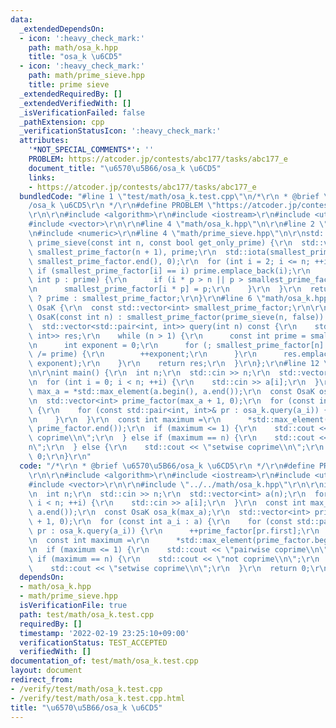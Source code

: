 ```yaml
---
data:
  _extendedDependsOn:
  - icon: ':heavy_check_mark:'
    path: math/osa_k.hpp
    title: "osa_k \u6CD5"
  - icon: ':heavy_check_mark:'
    path: math/prime_sieve.hpp
    title: prime sieve
  _extendedRequiredBy: []
  _extendedVerifiedWith: []
  _isVerificationFailed: false
  _pathExtension: cpp
  _verificationStatusIcon: ':heavy_check_mark:'
  attributes:
    '*NOT_SPECIAL_COMMENTS*': ''
    PROBLEM: https://atcoder.jp/contests/abc177/tasks/abc177_e
    document_title: "\u6570\u5B66/osa_k \u6CD5"
    links:
    - https://atcoder.jp/contests/abc177/tasks/abc177_e
  bundledCode: "#line 1 \"test/math/osa_k.test.cpp\"\n/*\r\n * @brief \u6570\u5B66\
    /osa_k \u6CD5\r\n */\r\n#define PROBLEM \"https://atcoder.jp/contests/abc177/tasks/abc177_e\"\
    \r\n\r\n#include <algorithm>\r\n#include <iostream>\r\n#include <utility>\r\n\
    #include <vector>\r\n\r\n#line 4 \"math/osa_k.hpp\"\n\r\n#line 2 \"math/prime_sieve.hpp\"\
    \n#include <numeric>\r\n#line 4 \"math/prime_sieve.hpp\"\n\r\nstd::vector<int>\
    \ prime_sieve(const int n, const bool get_only_prime) {\r\n  std::vector<int>\
    \ smallest_prime_factor(n + 1), prime;\r\n  std::iota(smallest_prime_factor.begin(),\
    \ smallest_prime_factor.end(), 0);\r\n  for (int i = 2; i <= n; ++i) {\r\n   \
    \ if (smallest_prime_factor[i] == i) prime.emplace_back(i);\r\n    for (const\
    \ int p : prime) {\r\n      if (i * p > n || p > smallest_prime_factor[i]) break;\r\
    \n      smallest_prime_factor[i * p] = p;\r\n    }\r\n  }\r\n  return get_only_prime\
    \ ? prime : smallest_prime_factor;\r\n}\r\n#line 6 \"math/osa_k.hpp\"\n\r\nstruct\
    \ OsaK {\r\n  const std::vector<int> smallest_prime_factor;\r\n\r\n  explicit\
    \ OsaK(const int n) : smallest_prime_factor(prime_sieve(n, false)) {}\r\n\r\n\
    \  std::vector<std::pair<int, int>> query(int n) const {\r\n    std::vector<std::pair<int,\
    \ int>> res;\r\n    while (n > 1) {\r\n      const int prime = smallest_prime_factor[n];\r\
    \n      int exponent = 0;\r\n      for (; smallest_prime_factor[n] == prime; n\
    \ /= prime) {\r\n        ++exponent;\r\n      }\r\n      res.emplace_back(prime,\
    \ exponent);\r\n    }\r\n    return res;\r\n  }\r\n};\r\n#line 12 \"test/math/osa_k.test.cpp\"\
    \n\r\nint main() {\r\n  int n;\r\n  std::cin >> n;\r\n  std::vector<int> a(n);\r\
    \n  for (int i = 0; i < n; ++i) {\r\n    std::cin >> a[i];\r\n  }\r\n  const int\
    \ max_a = *std::max_element(a.begin(), a.end());\r\n  const OsaK osa_k(max_a);\r\
    \n  std::vector<int> prime_factor(max_a + 1, 0);\r\n  for (const int a_i : a)\
    \ {\r\n    for (const std::pair<int, int>& pr : osa_k.query(a_i)) {\r\n      ++prime_factor[pr.first];\r\
    \n    }\r\n  }\r\n  const int maximum =\r\n      *std::max_element(prime_factor.begin(),\
    \ prime_factor.end());\r\n  if (maximum <= 1) {\r\n    std::cout << \"pairwise\
    \ coprime\\n\";\r\n  } else if (maximum == n) {\r\n    std::cout << \"not coprime\\\
    n\";\r\n  } else {\r\n    std::cout << \"setwise coprime\\n\";\r\n  }\r\n  return\
    \ 0;\r\n}\r\n"
  code: "/*\r\n * @brief \u6570\u5B66/osa_k \u6CD5\r\n */\r\n#define PROBLEM \"https://atcoder.jp/contests/abc177/tasks/abc177_e\"\
    \r\n\r\n#include <algorithm>\r\n#include <iostream>\r\n#include <utility>\r\n\
    #include <vector>\r\n\r\n#include \"../../math/osa_k.hpp\"\r\n\r\nint main() {\r\
    \n  int n;\r\n  std::cin >> n;\r\n  std::vector<int> a(n);\r\n  for (int i = 0;\
    \ i < n; ++i) {\r\n    std::cin >> a[i];\r\n  }\r\n  const int max_a = *std::max_element(a.begin(),\
    \ a.end());\r\n  const OsaK osa_k(max_a);\r\n  std::vector<int> prime_factor(max_a\
    \ + 1, 0);\r\n  for (const int a_i : a) {\r\n    for (const std::pair<int, int>&\
    \ pr : osa_k.query(a_i)) {\r\n      ++prime_factor[pr.first];\r\n    }\r\n  }\r\
    \n  const int maximum =\r\n      *std::max_element(prime_factor.begin(), prime_factor.end());\r\
    \n  if (maximum <= 1) {\r\n    std::cout << \"pairwise coprime\\n\";\r\n  } else\
    \ if (maximum == n) {\r\n    std::cout << \"not coprime\\n\";\r\n  } else {\r\n\
    \    std::cout << \"setwise coprime\\n\";\r\n  }\r\n  return 0;\r\n}\r\n"
  dependsOn:
  - math/osa_k.hpp
  - math/prime_sieve.hpp
  isVerificationFile: true
  path: test/math/osa_k.test.cpp
  requiredBy: []
  timestamp: '2022-02-19 23:25:10+09:00'
  verificationStatus: TEST_ACCEPTED
  verifiedWith: []
documentation_of: test/math/osa_k.test.cpp
layout: document
redirect_from:
- /verify/test/math/osa_k.test.cpp
- /verify/test/math/osa_k.test.cpp.html
title: "\u6570\u5B66/osa_k \u6CD5"
---
```

